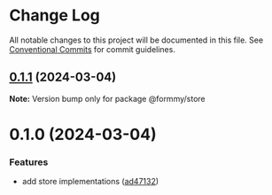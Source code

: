 # Change Log

All notable changes to this project will be documented in this file.
See [Conventional Commits](https://conventionalcommits.org) for commit guidelines.

## [0.1.1](https://github.com/miserylee/formmy/compare/v0.1.0...v0.1.1) (2024-03-04)

**Note:** Version bump only for package @formmy/store





# 0.1.0 (2024-03-04)


### Features

* add store implementations ([ad47132](https://github.com/miserylee/formmy/commit/ad47132615f212d993944961e1a46afee36e844d))
